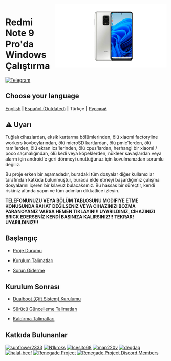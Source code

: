 <img align="right" src="https://github.com/Rubanoxd/Port-Windows-11-redmi-note-9_pro/blob/main/Miatoll.png" width="350" alt="Redmi Note 9 Pro Üzerinde Windows 11 Çalıştırma">


# Redmi Note 9 Pro'da Windows Çalıştırma

[![Telegram](https://img.shields.io/badge/Chat-Telegram-brightgreen.svg?logo=telegram&style=flat-square)](https://t.me/+ZZQCSx2n6Pk1M2Y9)

## Choose your language

[English](README.md) **|** [Español (Outdated)](README_ES.md) **|** Türkçe **|** [Русский](README_RU.md)

## ⚠️ Uyarı

Tuğlalı cihazlardan, eksik kurtarma bölümlerinden, ölü xiaomi factoryline ~~workers~~ kovboylarından, ölü microSD kartlardan, ölü pmic'lerden, ölü ram'lerden, ölü ekran ics'lerinden, ölü cpus'lardan, herhangi bir xiaomi / poco saçmalığından, ölü kedi veya köpeklerden, nükleer savaşlardan veya alarm için android'e geri dönmeyi unuttuğunuz için kovulmanızdan sorumlu değiliz.

Bu proje erken bir aşamadadır, buradaki tüm dosyalar diğer kullanıcılar tarafından katkıda bulunmuştur, burada elde etmeyi başardığımız çalışma dosyalarını içeren bir kılavuz bulacaksınız. Bu hassas bir süreçtir, kendi riskiniz altında yapın ve tüm adımları dikkatlice izleyin.

**TELEFONUNUZU VEYA BÖLÜM TABLOSUNU MODIFIYE ETME KONUSUNDA RAHAT DEĞILSENIZ VEYA CIHAZINIZI BOZMA PARANOYANIZ VARSA HEMEN TIKLAYIN!!! UYARILDINIZ, CİHAZINIZI BRICK EDERSENİZ KENDİ BAŞINIZA KALIRSINIZ!!! TEKRAR! UYARILDINIZ!!!**



## Başlangıç

- [Proje Durumu](guide/Türkçe/durum.md)

- [Kurulum Talimatları](guide/Türkçe/1-bölümleme-tr.md)

- [Sorun Giderme](guide/Türkçe/sorun-giderme-tr.md)


## Kurulum Sonrası

- [Dualboot (Çift Sistem) Kurulumu](guide/Türkçe/çift-önyükleme-tr.md)

- [Sürücü Güncelleme Talimatları](guide/Türkçe/güncelleme-tr.md)

- [Kaldırma Talimatları](guide/Türkçe/kaldırma-tr.md)

## Katkıda Bulunanlar
[<img alt="sunflower2333" src="https://images.weserv.nl/?url=https://avatars.githubusercontent.com/u/54024877?v=4&w=45&fit=cover&mask=circle&maxage=7d" />](https://github.com/sunflower2333)
[<img alt="N1kroks" src="https://images.weserv.nl/?url=https://avatars.githubusercontent.com/u/117468042?v=4&w=45&fit=cover&mask=circle&maxage=7d" />](https://github.com/N1kroks)
[<img alt="Icesito68" src="https://images.weserv.nl/?url=https://avatars.githubusercontent.com/u/113939920?v=4&w=45&fit=cover&mask=circle&maxage=7d" />](https://github.com/Icesito68)
[<img alt="map220v" src="https://images.weserv.nl/?url=https://avatars.githubusercontent.com/u/14368485?v=4&w=45&fit=cover&mask=circle&maxage=7d" />](https://github.com/map220v)
[<img alt="degdag" src="https://images.weserv.nl/?url=https://avatars.githubusercontent.com/u/22778181?v=4&w=45&fit=cover&mask=circle&maxage=7d" />](https://github.com/degdag)
[<img alt="halal-beef" src="https://images.weserv.nl/?url=https://avatars.githubusercontent.com/u/78730004?v=4&w=45&fit=cover&mask=circle&maxage=7d" />](https://github.com/halal-beef)
[<img alt="Renegade Project" src="https://images.weserv.nl/?url=https://avatars.githubusercontent.com/u/63859504?s=200&v=4&w=45&fit=cover&mask=circle&maxage=7d" />](https://github.com/edk2-porting)
[<img alt="Renegade Project Discord Members" src="https://images.weserv.nl/?url=https://cdn.discordapp.com/icons/736563593058713690/68f67bfddf4390b11effc99917b16338.webp?size=256&w=45&fit=cover&mask=circle&maxage=7d" />](https://discord.gg/XXBWfag)
